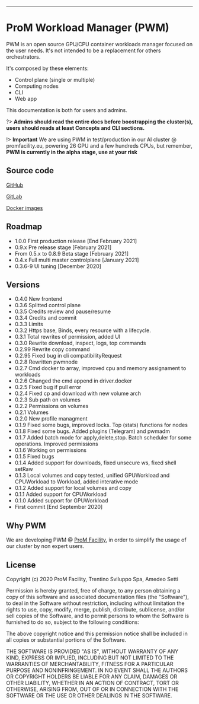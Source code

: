 ---

# ProM Workload Manager (PWM)

PWM is an open source GPU/CPU container workloads manager focused on the user needs.
It's not intended to be a replacement for others orchestrators.

It's composed by these elements: 

- Control plane (single or multiple)
- Computing nodes 
- CLI
- Web app

This documentation is both for users and admins. 

?> **Admins should read the entire docs before boostrapping the cluster(s),
users should reads at least Concepts and CLI sections.**


!> **Important** We are using PWM in test/production in our AI cluster @ promfacility.eu, powering 26 GPU and a few hundreds CPUs, but remember, **PWM is currently in the alpha stage, use at your risk** 



## Source code

[GitHub](https://github.com/adda25/pwm)

[GitLab](https://git.promfacility.eu/prom/pwm)

[Docker images](https://hub.docker.com/u/promfacility)

## Roadmap

- 1.0.0 First production release [End February 2021]
- 0.9.x Pre release stage [February 2021]
- From 0.5.x to 0.8.9 Beta stage [February 2021]
- 0.4.x Full multi master controlplane [January 2021]
- 0.3.6-9 UI tuning [December 2020]

## Versions

- 0.4.0 New frontend
- 0.3.6 Splitted control plane
- 0.3.5 Credits review and pause/resume
- 0.3.4 Credits and commit
- 0.3.3 Limits
- 0.3.2 Https base, Binds, every resource with a lifecycle.
- 0.3.1 Total rewrites of permission, added UI
- 0.3.0 Rewrite download, inspect, logs, top commands
- 0.2.99 Rewrite copy command
- 0.2.95 Fixed bug in cli compatibilityRequest
- 0.2.8 Rewritten pwmnode
- 0.2.7 Cmd docker to array, improved cpu and memory assignament to workloads
- 0.2.6 Changed the cmd append in driver.docker
- 0.2.5 Fixed bug if pull error
- 0.2.4 Fixed cp and download with new volume arch
- 0.2.3 Sub path on volumes
- 0.2.2 Permissions on volumes
- 0.2.1 Volumes
- 0.2.0 New profile managment
- 0.1.9 Fixed some bugs, improved locks. Top (stats) functions for nodes
- 0.1.8 Fixed some bugs. Added plugins (Telegram) and pwmadm
- 0.1.7 Added batch mode for apply,delete,stop. Batch scheduler for some operations. Improved permissions
- 0.1.6 Working on permissions
- 0.1.5 Fixed bugs
- 0.1.4 Added support for downloads, fixed unsecure ws, fixed shell setRaw
- 0.1.3 Local volumes and copy tested, unified GPUWorkload and CPUWorkload to Workload, added interative mode
- 0.1.2 Added support for local volumes and copy
- 0.1.1 Added support for CPUWorkload
- 0.1.0 Added support for GPUWorkload 
- First commit [End September 2020]

## Why PWM

We are developing PWM @ [ProM Facility](https://promfacility.eu), in order to simplify the usage of our cluster by non expert users.


## License

Copyright (c) 2020 ProM Facility, Trentino Sviluppo Spa, Amedeo Setti

Permission is hereby granted, free of charge, to any person
obtaining a copy of this software and associated documentation
files (the "Software"), to deal in the Software without
restriction, including without limitation the rights to use,
copy, modify, merge, publish, distribute, sublicense, and/or sell
copies of the Software, and to permit persons to whom the
Software is furnished to do so, subject to the following
conditions:

The above copyright notice and this permission notice shall be
included in all copies or substantial portions of the Software.

THE SOFTWARE IS PROVIDED "AS IS", WITHOUT WARRANTY OF ANY KIND,
EXPRESS OR IMPLIED, INCLUDING BUT NOT LIMITED TO THE WARRANTIES
OF MERCHANTABILITY, FITNESS FOR A PARTICULAR PURPOSE AND
NONINFRINGEMENT. IN NO EVENT SHALL THE AUTHORS OR COPYRIGHT
HOLDERS BE LIABLE FOR ANY CLAIM, DAMAGES OR OTHER LIABILITY,
WHETHER IN AN ACTION OF CONTRACT, TORT OR OTHERWISE, ARISING
FROM, OUT OF OR IN CONNECTION WITH THE SOFTWARE OR THE USE OR
OTHER DEALINGS IN THE SOFTWARE.